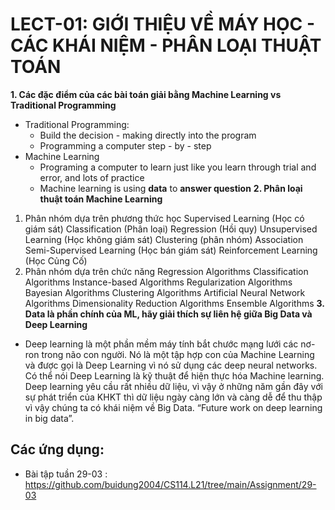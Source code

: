 # LECT-01: GIỚI THIỆU VỀ MÁY HỌC - CÁC KHÁI NIỆM - PHÂN LOẠI THUẬT TOÁN

**1. Các đặc điểm của các bài toán giải bằng Machine Learning vs Traditional Programming**
-	Traditional Programming:
    - Build the decision - making directly into the program
    - Programming a computer step - by - step
-	Machine Learning
    - Programing a computer to learn just like you learn through trial and error, and lots of practice
    - Machine learning is using **data** to **answer question**
**2. Phân loại thuật toán Machine Learning**

1. Phân nhóm dựa trên phương thức học
      Supervised Learning (Học có giám sát)
      Classification (Phân loại)
      Regression (Hồi quy)
      Unsupervised Learning (Học không giám sát)
      Clustering (phân nhóm)
      Association
      Semi-Supervised Learning (Học bán giám sát)
      Reinforcement Learning (Học Củng Cố)
2. Phân nhóm dựa trên chức năng
      Regression Algorithms
      Classification Algorithms
      Instance-based Algorithms
      Regularization Algorithms
      Bayesian Algorithms
      Clustering Algorithms
      Artificial Neural Network Algorithms
      Dimensionality Reduction Algorithms
      Ensemble Algorithms
**3. Data là phần chính của ML, hãy giải thích sự liên hệ giữa Big Data và Deep Learning**

- Deep learning là một phần mềm máy tính bắt chước mạng lưới các nơ-ron trong não con người. Nó là một tập hợp con của Machine Learning và được gọi là Deep Learning vì nó sử dụng các deep neural networks. Có thể nói Deep Learning là kỹ thuật để hiện thực hóa Machine learning. Deep learning yêu cầu rất nhiều dữ liệu, vì vậy ở những năm gần đây với sự phát triển của KHKT thì dữ liệu ngày càng lớn và càng dễ để thu thập vì vậy chúng ta có khái niệm về Big Data. “Future work on deep learning in big data”.
## Các ứng dụng:
- Bài tập tuần 29-03 : https://github.com/buidung2004/CS114.L21/tree/main/Assignment/29-03
